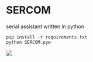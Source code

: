 # SERCOM
serial assistant written in python

```
pip install -r requirements.txt
python SERCOM.pyw
```

![](截屏.jpg)

